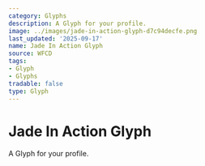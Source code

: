 ```yaml
---
category: Glyphs
description: A Glyph for your profile.
image: ../images/jade-in-action-glyph-d7c94decfe.png
last_updated: '2025-09-17'
name: Jade In Action Glyph
source: WFCD
tags:
- Glyph
- Glyphs
tradable: false
type: Glyph
---
```


# Jade In Action Glyph

A Glyph for your profile.


